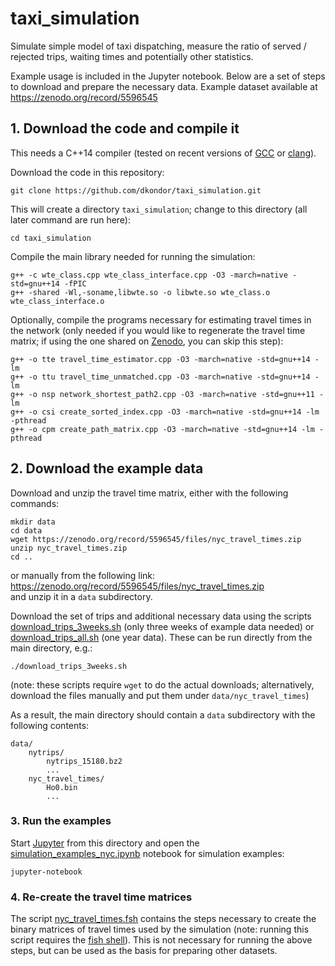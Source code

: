 # taxi_simulation

Simulate simple model of taxi dispatching, measure the ratio of served / rejected trips, waiting times and potentially other statistics.

Example usage is included in the Jupyter notebook. Below are a set of steps to download and prepare the necessary data. Example dataset available at https://zenodo.org/record/5596545

## 1. Download the code and compile it

This needs a C++14 compiler (tested on recent versions of [GCC](https://www.gnu.org/software/gcc/) or [clang](https://clang.llvm.org/)).

Download the code in this repository:
```
git clone https://github.com/dkondor/taxi_simulation.git
```
This will create a directory `taxi_simulation`; change to this directory (all later command are run here):
```
cd taxi_simulation
```

Compile the main library needed for running the simulation:
```
g++ -c wte_class.cpp wte_class_interface.cpp -O3 -march=native -std=gnu++14 -fPIC
g++ -shared -Wl,-soname,libwte.so -o libwte.so wte_class.o wte_class_interface.o
```

Optionally, compile the programs necessary for estimating travel times in the network (only needed if you would like to regenerate the travel time matrix; if using the one shared on [Zenodo](https://zenodo.org/record/5594338), you can skip this step):
```
g++ -o tte travel_time_estimator.cpp -O3 -march=native -std=gnu++14 -lm
g++ -o ttu travel_time_unmatched.cpp -O3 -march=native -std=gnu++14 -lm
g++ -o nsp network_shortest_path2.cpp -O3 -march=native -std=gnu++11 -lm
g++ -o csi create_sorted_index.cpp -O3 -march=native -std=gnu++14 -lm -pthread
g++ -o cpm create_path_matrix.cpp -O3 -march=native -std=gnu++14 -lm -pthread
```

## 2. Download the example data

Download and unzip the travel time matrix, either with the following commands:
```
mkdir data
cd data
wget https://zenodo.org/record/5596545/files/nyc_travel_times.zip
unzip nyc_travel_times.zip
cd ..
```
or manually from the following link:  
https://zenodo.org/record/5596545/files/nyc_travel_times.zip  
and unzip it in a `data` subdirectory.

Download the set of trips and additional necessary data using the scripts [download_trips_3weeks.sh](download_trips_3weeks.sh) (only three weeks of example data needed) or [download_trips_all.sh](download_trips_all.sh) (one year data). These can be run directly from the main directory, e.g.:
```
./download_trips_3weeks.sh
```
(note: these scripts require `wget` to do the actual downloads; alternatively, download the files manually and put them under `data/nyc_travel_times`)

As a result, the main directory should contain a `data` subdirectory with the following contents:
```
data/
	nytrips/
		nytrips_15180.bz2
		...
	nyc_travel_times/
		Ho0.bin
		...
```

### 3. Run the examples

Start [Jupyter](https://jupyter.org/install) from this directory and open the [simulation_examples_nyc.ipynb](simulation_examples_nyc.ipynb) notebook for simulation examples:
```
jupyter-notebook
```


### 4. Re-create the travel time matrices

The script [nyc_travel_times.fsh](nyc_travel_times.fsh) contains the steps necessary to create the binary matrices of travel times used by the simulation (note: running this script requires the [fish shell](https://fishshell.com/)). This is not necessary for running the above steps, but can be used as the basis for preparing other datasets.


